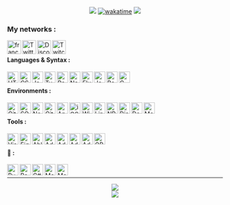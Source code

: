 
<div align="center">

[![](https://user-images.githubusercontent.com/49253492/180575937-9c8e02bb-08bc-458f-9810-856600007fc8.png)][website]
[![wakatime](https://wakatime.com/badge/user/c41eb962-8221-42ac-90a4-8c9b3ff1d86d.svg)](https://wakatime.com/@c41eb962-8221-42ac-90a4-8c9b3ff1d86d)
![](https://hit.yhype.me/github/profile?user_id=7025343)
  
</div>

<!-- Websites -->
[website]: https://francememes.com/
[twitter]: https://twitter.com/lotharie_slayer
[discord]: https://discord.gg/francememes
[twitch]: https://twitch.tv/lotharie
[html]: https://developer.mozilla.org/fr/docs/Web/HTML
[css]: https://developer.mozilla.org/fr/docs/Web/CSS
[sass]: https://sass-lang.com/
[js]: https://developer.mozilla.org/fr/docs/Web/JavaScript
[ts]: https://www.typescriptlang.org/
[nodejs]: https://nodejs.org/
[react]: https://reactjs.org
[next]: https://nextjs.org/
[flutter]: https://flutter.dev/
[java]: https://www.java.com/
[bash]: https://en.wikipedia.org/wiki/Bourne-Again_shell
[clang]: https://en.wikipedia.org/wiki/C_(programming_language)

[git]: https://git-scm.com/
[sql]: https://www.postgresql.org/
[nosql]: https://isar.dev/
[github]: https://github.com/
[android]: https://developer.android.com/
[ios]: https://www.apple.com/fr/ios/
[windows]: https://microsoft.com/windows
[linux]: https://www.kernel.org/
[npm]: https://www.npmjs.com/
[discordapp]: https://discord.com/
[docker]: https://docker.com/
[mongodb]: https://www.mongodb.com

[vscode]: https://code.visualstudio.com/
[figma]: https://www.figma.com/
[ableton]: https://www.ableton.com/
[adobe_ae]: https://www.adobe.com/products/aftereffects.html
[adobe_il]: https://www.adobe.com/products/illustrator.html
[adobe_ps]: https://www.adobe.com/products/photoshop.html
[adobe_pp]: https://www.adobe.com/products/premiere.html
[obs]: https://obsproject.com/

[rust]: https://www.rust-lang.org/
[redis]: https://redis.io/
[csharp]: https://docs.microsoft.com/dotnet/csharp/tour-of-csharp/
[godot]: https://godotengine.org/
[unity]: https://unity.com/


### My networks :
[<img align="left" alt="francememes.com" width="32px" src="https://api.iconify.design/bi:globe.svg?color=%23DA83FE&height=32" />][website]
[<img align="left" alt="Twitter" width="32px" src="https://api.iconify.design/simple-icons:twitter.svg?color=%23DA83FE&height=32" />][twitter]
[<img align="left" alt="Discord" width="32px" src="https://api.iconify.design/simple-icons:discord.svg?color=%23DA83FE&height=32" />][discord]
[<img align="left" alt="Twitch" width="32px" src="https://api.iconify.design/simple-icons:twitch.svg?color=%23DA83FE&height=32" />][twitch]

<br />

#### Languages & Syntax :
[<img align="left" alt="HTML5" width="26px" src="https://api.iconify.design/simple-icons:html5.svg?color=%23AF80FD&height=26" />][html]
[<img align="left" alt="CSS3" width="26px" src="https://api.iconify.design/simple-icons:css3.svg?color=%23AF80FD&height=26" />][css]
<!-- [<img align="left" alt="Sass" width="26px" src="https://api.iconify.design/simple-icons:sass.svg?color=%23AF80FD&height=26" />][sass] -->
[<img align="left" alt="JavaScript" width="26px" src="https://api.iconify.design/simple-icons:javascript.svg?color=%23AF80FD&height=26" />][js]
[<img align="left" alt="TypeScript" width="26px" src="https://api.iconify.design/akar-icons:typescript-fill.svg?color=%23AF80FD&height=26" />][ts]
<!-- [<img align="left" alt="Node.js" width="26px" src="https://api.iconify.design/simple-icons:node-dot-js.svg?color=%23AF80FD&height=26" />][nodejs] -->
[<img align="left" alt="React" width="26px" src="https://api.iconify.design/simple-icons:react.svg?color=%23AF80FD&height=26" />][react]
[<img align="left" alt="Next" width="26px" src="https://api.iconify.design/simple-icons:nextdotjs.svg?color=%23AF80FD&height=26" />][next]
[<img align="left" alt="Flutter" width="26px" src="https://api.iconify.design/simple-icons:flutter.svg?color=%23AF80FD&height=26" />][flutter]
[<img align="left" alt="Java" width="26px" src="https://api.iconify.design/cib:java.svg?color=%23AF80FD&height=26" />][java]
[<img align="left" alt="Bash" width="26px" src="https://api.iconify.design/simple-icons:gnubash.svg?color=%23AF80FD&height=26" />][bash]
[<img align="left" alt="C Language" width="26px" src="https://api.iconify.design/simple-icons:c.svg?color=%23AF80FD&height=26" />][clang]
<!-- <img align="left" alt="C#" width="26px" src="https://api.iconify.design/simple-icons:csharp.svg?color=%23AF80FD&height=26" />
<img align="left" alt="PHP" width="26px" src="https://api.iconify.design/simple-icons:php.svg?color=%23AF80FD&height=26" /> -->


<br />

#### Environments :
[<img align="left" alt="Git" width="26px" src="https://api.iconify.design/simple-icons:git.svg?color=%238575FF&height=26" />][git]
[<img align="left" alt="SQL Databases (PostgreSQL, MySQL)" width="26px" src="https://api.iconify.design/carbon:sql.svg?color=%23AF80FD&height=26" />][sql]
[<img align="left" alt="NoSQL Databases (IsarDB, Enmap)" width="26px" src="https://api.iconify.design/material-symbols:key.svg?color=%23AF80FD&height=26" />][nosql]
[<img align="left" alt="GitHub" width="26px" src="https://api.iconify.design/simple-icons:github.svg?color=%238575FF&height=26" />][github]
[<img align="left" alt="Android" width="26px" src="https://api.iconify.design/simple-icons:android.svg?color=%238575FF&height=26" />][android]
[<img align="left" alt="iOS" width="26px" src="https://api.iconify.design/simple-icons:ios.svg?color=%238575FF&height=26" />][ios]
[<img align="left" alt="Windows" width="26px" src="https://api.iconify.design/simple-icons:windows.svg?color=%238575FF&height=26" />][windows]
[<img align="left" alt="Linux" width="26px" src="https://api.iconify.design/simple-icons:linux.svg?color=%238575FF&height=26" />][linux]
[<img align="left" alt="NPM" width="26px" src="https://api.iconify.design/simple-icons:npm.svg?color=%238575FF&height=26" />][npm]
[<img align="left" alt="Discord" width="26px" src="https://api.iconify.design/simple-icons:discord.svg?color=%238575FF&height=26" />][discordapp]
[<img align="left" alt="Docker" width="26px" src="https://api.iconify.design/simple-icons:docker.svg?color=%238575FF&height=26" />][docker]
[<img align="left" alt="MongoDB" width="26px" src="https://api.iconify.design/simple-icons:mongodb.svg?color=%238575FF&height=26" />][mongodb]

<br />

#### Tools :
[<img align="left" alt="Visual Studio Code" width="26px" src="https://api.iconify.design/simple-icons:visualstudiocode.svg?color=%238575FF&height=26" />][vscode]
[<img align="left" alt="Figma" width="26px" src="https://api.iconify.design/simple-icons:figma.svg?color=%238575FF&height=26" />][figma]
[<img align="left" alt="Ableton" width="26px" src="https://api.iconify.design/simple-icons:abletonlive.svg?color=%238575FF&height=26" />][ableton]
[<img align="left" alt="Adobe After Effects" width="26px" src="https://api.iconify.design/simple-icons:adobeaftereffects.svg?color=%238575FF&height=26" />][adobe_ae]
[<img align="left" alt="Adobe Illustrator" width="26px" src="https://api.iconify.design/simple-icons:adobeillustrator.svg?color=%238575FF&height=26" />][adobe_il]
[<img align="left" alt="Adobe Photoshop" width="26px" src="https://api.iconify.design/simple-icons:adobephotoshop.svg?color=%238575FF&height=26" />][adobe_ps]
[<img align="left" alt="Adobe Premiere Pro" width="26px" src="https://api.iconify.design/simple-icons:adobepremierepro.svg?color=%238575FF&height=26" />][adobe_pp]
[<img align="left" alt="OBS Studio" width="26px" src="https://api.iconify.design/simple-icons:obsstudio.svg?color=%238575FF&height=26" />][obs]

<br />

#### 👀 :
[<img align="left" alt="Rust" width="26px" src="https://api.iconify.design/simple-icons:rust.svg?color=%238575FF&height=26" />][rust]
[<img align="left" alt="Redis" width="26px" src="https://api.iconify.design/simple-icons:redis.svg?color=%238575FF&height=26" />][redis]
[<img align="left" alt="C#" width="26px" src="https://api.iconify.design/simple-icons:csharp.svg?color=%238575FF&height=26" />][csharp]
[<img align="left" alt="MongoDB" width="26px" src="https://api.iconify.design/cib:godot-engine.svg?color=%238575FF&height=26" />][godot]
[<img align="left" alt="MongoDB" width="26px" src="https://api.iconify.design/simple-icons:unity.svg?color=%238575FF&height=26" />][unity]
<br />

---

<div align="center">
  <img align="center" src="https://github-readme-stats.vercel.app/api?username=LotharieSlayer&show_icons=true&count_private=true&hide_border=true&icon_color=fff&bg_color=30,6168FF,DA83FE&title_color=fff&text_color=fff" />
</div>
<div align="center">
  <a href="https://wakatime.com/@LotharieSlayer">
    <img align="center" src="https://github-readme-stats.vercel.app/api/wakatime?username=LotharieSlayer&layout=compact&custom_title=Weekly%20Development%20Breakdown&hide_border=true&icon_color=fff&bg_color=30,6168FF,DA83FE&title_color=fff&text_color=fff" />
  </a>
</div>
